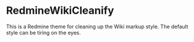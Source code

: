 # RedmineWikiCleanify
This is a Redmine theme  for cleaning up the Wiki markup style. The default style can be tiring on the eyes.
